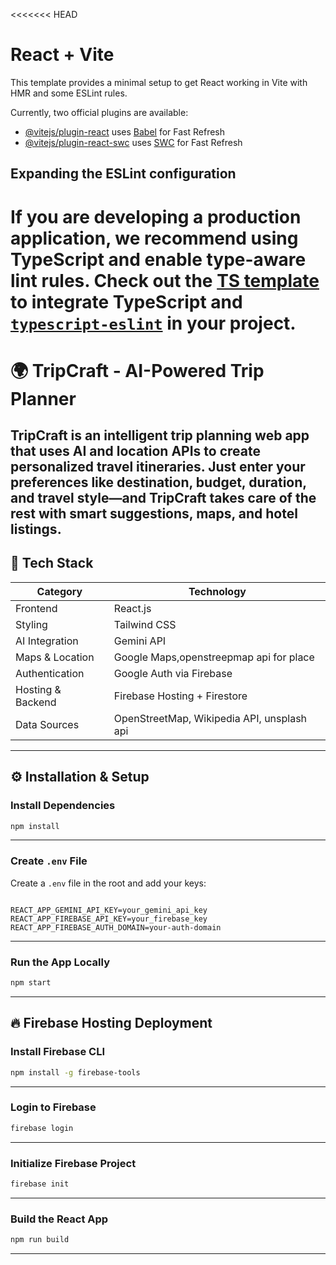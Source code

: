 <<<<<<< HEAD
# React + Vite

This template provides a minimal setup to get React working in Vite with HMR and some ESLint rules.

Currently, two official plugins are available:

- [@vitejs/plugin-react](https://github.com/vitejs/vite-plugin-react/blob/main/packages/plugin-react/README.md) uses [Babel](https://babeljs.io/) for Fast Refresh
- [@vitejs/plugin-react-swc](https://github.com/vitejs/vite-plugin-react-swc) uses [SWC](https://swc.rs/) for Fast Refresh

## Expanding the ESLint configuration

If you are developing a production application, we recommend using TypeScript and enable type-aware lint rules. Check out the [TS template](https://github.com/vitejs/vite/tree/main/packages/create-vite/template-react-ts) to integrate TypeScript and [`typescript-eslint`](https://typescript-eslint.io) in your project.
=======
# 🌍 TripCraft - AI-Powered Trip Planner

**TripCraft** is an intelligent trip planning web app that uses AI and location APIs to create personalized travel itineraries. Just enter your preferences like destination, budget, duration, and travel style—and TripCraft takes care of the rest with smart suggestions, maps, and hotel listings.
---

## 🧰 Tech Stack

| Category          | Technology                            |
|-------------------|----------------------------------------|
| Frontend          | React.js                               |
| Styling           | Tailwind CSS                           |
| AI Integration    | Gemini API                             |
| Maps & Location   | Google Maps,openstreepmap api for place     |
| Authentication    | Google Auth via Firebase               |
| Hosting & Backend | Firebase Hosting + Firestore           |
| Data Sources      | OpenStreetMap, Wikipedia API, unsplash api|

---

## ⚙️ Installation & Setup

### Install Dependencies

```bash
npm install
```

---

### Create `.env` File

Create a `.env` file in the root and add your keys:

```env

REACT_APP_GEMINI_API_KEY=your_gemini_api_key
REACT_APP_FIREBASE_API_KEY=your_firebase_key
REACT_APP_FIREBASE_AUTH_DOMAIN=your-auth-domain
```

---

### Run the App Locally

```bash
npm start
```

---

## 🔥 Firebase Hosting Deployment

### Install Firebase CLI

```bash
npm install -g firebase-tools
```

---

### Login to Firebase

```bash
firebase login
```

---

### Initialize Firebase Project

```bash
firebase init
```

---

### Build the React App

```bash
npm run build
```

---



